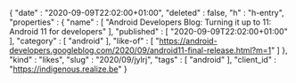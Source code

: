 {
  "date" : "2020-09-09T22:02:00+01:00",
  "deleted" : false,
  "h" : "h-entry",
  "properties" : {
    "name" : [ "Android Developers Blog: Turning it up to 11: Android 11 for developers" ],
    "published" : [ "2020-09-09T22:02:00+01:00" ],
    "category" : [ "android" ],
    "like-of" : [ "https://android-developers.googleblog.com/2020/09/android11-final-release.html?m=1" ]
  },
  "kind" : "likes",
  "slug" : "2020/09/jylrj",
  "tags" : [ "android" ],
  "client_id" : "https://indigenous.realize.be"
}
